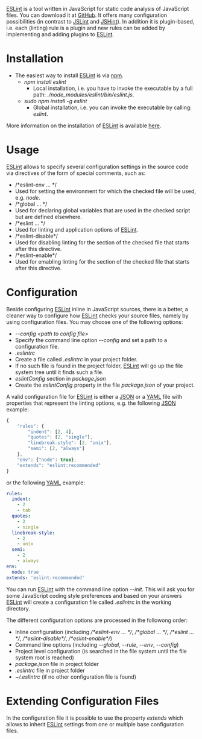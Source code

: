 [ESLint](http://eslint.org/) is a tool written in JavaScript for static code analysis of JavaScript files. You can download it at [GitHub](https://github.com/eslint/eslint). It offers many configuration possibilities (in contrast to [JSLint](../jslint/README.md) and [JSHint](../jshint/README.md)). In addition it is plugin-based, i.e. each (linting) rule is a plugin and new rules can be added by implementing and adding plugins to [ESLint](http://eslint.org/).

# Installation
* The easiest way to install [ESLint](http://eslint.org/) is via [npm](https://github.com/npm/npm).
  * _npm install eslint_
    * Local installation, i.e. you have to invoke the executable by a full path: _./node_modules/eslint/bin/eslint.js_.
  * _sudo npm install -g eslint_
    * Global installation, i.e. you can invoke the executable by calling: _eslint_.

More information on the installation of [ESLint](http://eslint.org/) is available [here](https://github.com/eslint/eslint#installation).

# Usage
[ESLint](http://eslint.org/) allows to specify several configuration settings in the source code via directives of the form of special comments, such as:
* /*eslint-env ... */
 * Used for setting the environment for which the checked file will be used, e.g. _node_.
* /*global ... */
 * Used for declaring global variables that are used in the checked script but are defined elsewhere.
* /*eslint ... */
 * Used for linting and application options of [ESLint](http://eslint.org/).
* /*eslint-disable&#42;/
 * Used for disabling linting for the section of the checked file that starts after this directive.
* /*eslint-enable&#42;/
 * Used for emabling linting for the section of the checked file that starts after this directive.

# Configuration

Beside configuring [ESLint](http://eslint.org/) inline in JavaScript sources, there is a better, a cleaner way to configure how [ESLint](http://eslint.org/) checks your source files, namely by using configuration files. You may choose one of the following options:
* _--config &lt;path to config file&gt;_
 * Specify the command line option _--config_ and set a path to a configuration file.
* _.eslintrc_
 * Create a file called _.eslintrc_ in your project folder.
 * If no such file is found in the project folder, [ESLint](http://eslint.org/) will go up the file system tree until it finds such a file.
* _eslintConfig_ section in _package.json_
 * Create the _eslintConfig_ property in the file _package.json_ of your project.

A valid configuration file for [ESLint](http://eslint.org/) is either a [JSON](http://json.org/) or a [YAML](http://www.yaml.org/) file with properties that represent the linting options, e.g. the following [JSON](http://json.org/) example:

```javascript
{
    "rules": {
        "indent": [2, 4],
        "quotes": [2, "single"],
        "linebreak-style": [2, "unix"],
        "semi": [2, "always"]
    },
    "env": {"node": true},
    "extends": "eslint:recommended"
}
```

or the following [YAML](http://www.yaml.org/) example:
```yaml
rules:
  indent:
    - 2
    - tab
  quotes:
    - 2
    - single
  linebreak-style:
    - 2
    - unix
  semi:
    - 2
    - always
env:
  node: true
extends: 'eslint:recommended'
```

You can run [ESLint](http://eslint.org/) with the command line option _--init_. This will ask you for some JavaScript coding style preferences and based on your answers [ESLint](http://eslint.org/) will create a configuration file called _.eslintrc_ in the working directory.

The different configuration options are processed in the followong order:
* Inline configuration (including _/*eslint-env ... */_, _/*global ... */_, _/*eslint ... */_, _/*eslint-disable&#42;/_, _/*eslint-enable&#42;/_)
* Command line options (including _--global_, _--rule_, _--env_, _--config_)
* Project level configuration (is searched in the file system until the file system root is reached)
 * _package.json_ file in project folder
 * _.eslintrc_ file in project folder
* _~/.eslintrc_ (if no other configuration file is found)

# Extending Configuration Files
In the configuration file it is possible to use the property _extends_ which allows to inherit [ESLint](http://eslint.org/) settings from one or multiple base configuration files.

